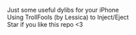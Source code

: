 Just some useful dylibs for your iPhone  
Using TrollFools (by Lessica) to Inject/Eject  
Star if you like this repo <3
